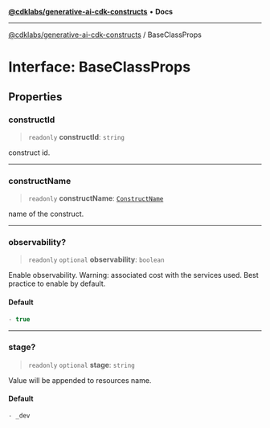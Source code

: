 [**@cdklabs/generative-ai-cdk-constructs**](../README.md) • **Docs**

***

[@cdklabs/generative-ai-cdk-constructs](../README.md) / BaseClassProps

# Interface: BaseClassProps

## Properties

### constructId

> `readonly` **constructId**: `string`

construct id.

***

### constructName

> `readonly` **constructName**: [`ConstructName`](../enumerations/ConstructName.md)

name of the construct.

***

### observability?

> `readonly` `optional` **observability**: `boolean`

Enable observability. Warning: associated cost with the services
used. Best practice to enable by default.

#### Default

```ts
- true
```

***

### stage?

> `readonly` `optional` **stage**: `string`

Value will be appended to resources name.

#### Default

```ts
- _dev
```
